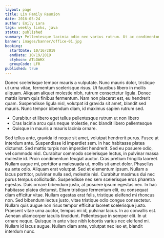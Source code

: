```yaml
---
layout: page
title: Lin Family Reunion
date: 2016-05-24
author: Emily Lara
tags: weekly links, java
status: published
summary: Pellentesque lacinia odio nec varius rutrum. Ut ac condimentum ipsum.
banner: images/banner/office-01.jpg
booking:
  startDate: 10/16/2019
  endDate: 10/19/2019
  ctyhocn: ATLGWHX
  groupCode: LFR
published: true
---
```

Donec scelerisque tempor mauris a vulputate. Nunc mauris dolor, tristique ut urna vitae, fermentum scelerisque risus. Ut faucibus libero in mollis aliquam. Aliquam aliquet molestie nibh, rutrum consectetur ligula. Donec mattis lorem quis finibus fermentum. Nam non placerat est, eu hendrerit quam. Suspendisse ligula nisl, volutpat id gravida sit amet, blandit sed mauris. Nunc tempor bibendum diam, id maximus sapien rutrum sed.

* Curabitur et libero eget tellus pellentesque rutrum ut non libero
* Cras lacinia arcu quis neque molestie, nec blandit libero pellentesque
* Quisque in mauris a mauris lacinia ornare.

Sed tellus ante, gravida id neque sit amet, volutpat hendrerit purus. Fusce at interdum ante. Suspendisse id imperdiet sem. In hac habitasse platea dictumst. Sed mattis turpis non imperdiet hendrerit. Sed eu posuere odio, vel commodo nisl. Curabitur commodo scelerisque lectus, in pulvinar massa molestie id. Proin condimentum feugiat auctor. Cras pretium fringilla laoreet. Nullam augue mi, porttitor a malesuada ut, mollis sit amet dolor. Phasellus eu ante odio. Aliquam erat volutpat. Sed et elementum ipsum. Nullam a lacus porttitor, pulvinar nulla sed, molestie nisl. Curabitur maximus dui nec purus tempus sollicitudin.
Suspendisse nec sem scelerisque eros pharetra egestas. Duis ornare bibendum justo, at posuere ipsum egestas nec. In hac habitasse platea dictumst. Etiam tristique fermentum elit, eu consequat diam efficitur vitae. Nullam egestas erat felis, tristique eleifend mi rhoncus non. Sed bibendum lectus justo, vitae tristique odio congue consectetur. Nullam quis augue non risus tempor efficitur laoreet scelerisque justo. Praesent vitae urna auctor, tempus mi id, pulvinar lacus. In ac convallis est. Aenean ullamcorper iaculis tincidunt. Pellentesque in semper elit. In ut ornare neque. Quisque in ante vitae nibh lobortis varius nec eleifend mi. Nullam id lacus augue. Nullam diam ante, volutpat nec leo et, blandit interdum nunc.
